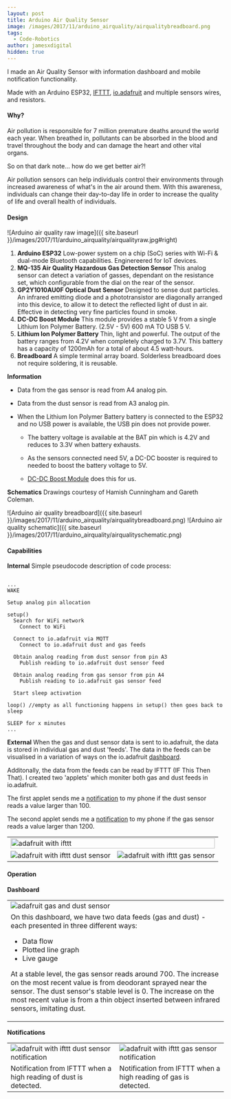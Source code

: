 ```yaml
---
layout: post
title: Arduino Air Quality Sensor
image: /images/2017/11/arduino_airquality/airqualitybreadboard.png
tags:
  - Code-Robotics
author: jamesxdigital
hidden: true
---
```


I made an Air Quality Sensor with information dashboard and mobile notification functionality.

Made with an Arduino ESP32, [IFTTT](http://ifttt.com), [io.adafruit](http://io.adafruit.com) and multiple sensors wires, and resistors.

#### Why?

Air pollution is responsible for 7 million premature deaths around the world each year. When breathed in, pollutants can be absorbed in the blood and travel throughout the body and can damage the heart and other vital organs.

So on that dark note... how do we get better air?!

Air pollution sensors can help individuals control their environments through increased awareness of what's in the air around them. With this awareness, individuals can change their day-to-day life in order to increase the quality of life and overall health of individuals.

#### Design

![Arduino air quality raw image]({{ site.baseurl }}/images/2017/11/arduino_airquality/airqualityraw.jpg#right)

1. **Arduino ESP32**
   Low-power system on a chip (SoC) series with Wi-Fi & dual-mode Bluetooth capabilities. Enginereered for IoT devices.
2. **MQ-135 Air Quality Hazardous Gas Detection Sensor**
   This analog sensor can detect a variation of gasses, dependant on the resistance set, which configurable from the dial on the rear of the sensor.
3. **GP2Y1010AU0F Optical Dust Sensor**
   Designed to sense dust particles. An infrared emitting diode and a phototransistor are diagonally arranged into this device, to allow it to detect the reflected light of dust in air. Effective in detecting very fine particles found in smoke.
4. **DC-DC Boost Module**
   This module provides a stable 5 V from a single Lithium Ion Polymer Battery. (2.5V - 5V) 600 mA TO USB 5 V.
5. **Lithium Ion Polymer Battery**
   Thin, light and powerful. The output of the battery ranges from 4.2V when completely charged to 3.7V. This battery has a capacity of 1200mAh for a total of about 4.5 watt-hours.
6. **Breadboard**
   A simple terminal array board. Solderless breadboard does not require soldering, it is reusable.

**Information**

- Data from the gas sensor is read from A4 analog pin.

- Data from the dust sensor is read from A3 analog pin.

- When the Lithium Ion Polymer Battery battery is connected to the ESP32 and no USB power is available, the USB pin does not provide power.

  - The battery voltage is available at the BAT pin which is 4.2V and reduces to 3.3V when battery exhausts.

  - As the sensors connected need 5V, a DC-DC booster is required to needed to boost the battery voltage to 5V.

  - [DC-DC Boost Module](#dc-dc-boost-module) does this for us.

**Schematics**
Drawings courtesy of Hamish Cunningham and Gareth Coleman.

![Arduino air quality breadboard]({{ site.baseurl }}/images/2017/11/arduino_airquality/airqualitybreadboard.png)
![Arduino air quality schematic]({{ site.baseurl }}/images/2017/11/arduino_airquality/airqualityschematic.png)

#### Capabilities

**Internal**
Simple pseudocode description of code process:

<pre><code class="language-python">
...
WAKE

Setup analog pin allocation

setup()
  Search for WiFi network
    Connect to WiFi

  Connect to io.adafruit via MQTT
    Connect to io.adafruit dust and gas feeds

  Obtain analog reading from dust sensor from pin A3
    Publish reading to io.adafruit dust sensor feed

  Obtain analog reading from gas sensor from pin A4
    Publish reading to io.adafruit gas sensor feed

  Start sleep activation

loop() //empty as all functioning happens in setup() then goes back to sleep

SLEEP for x minutes
...
</code></pre>

**External**
When the gas and dust sensor data is sent to io.adafruit, the data is stored in individual gas and dust 'feeds'. The data in the feeds can be visualised in a variation of ways on the io.adafruit [dashboard](#dashboard).

Additonally, the data from the feeds can be read by IFTTT (IF This Then That). I created two 'applets' which moniter both gas and dust feeds in io.adafruit.

The first applet sends me a [notification](#notifications) to my phone if the dust sensor reads a value larger than 100.

The second applet sends me a [notification](#notifications) to my phone if the gas sensor reads a value larger than 1200.

<table width="70%" border="0">
  <tr>
    <td colspan="2"><img src="{{ site.baseurl }}/images/2017/11/arduino_airquality/airqualityifttt.png" alt="adafruit with ifttt" width="100%"></td>
  </tr>
  <tr>
    <td><img src="{{ site.baseurl }}/images/2017/11/arduino_airquality/airqualityiftttdust.png" alt="adafruit with ifttt dust sensor"></td>
    <td><img src="{{ site.baseurl }}/images/2017/11/arduino_airquality/airqualityiftttgas.png" alt="adafruit with ifttt gas sensor"></td>
  </tr>
</table>

#### Operation

**Dashboard**

<table width="100%" border="0">
  <tr>
    <td><img src="{{ site.baseurl }}/images/2017/11/arduino_airquality/airqualityiodust.png" alt="adafruit gas and dust sensor"></td>
  </tr>
  <tr>
    <td>
      On this dashboard, we have two data feeds (gas and dust) - each presented in three different ways:
      <ul>
        <li>Data flow</li>
        <li>Plotted line graph</li>
        <li>Live gauge</li>
      </ul>
      <p>At a stable level, the gas sensor reads around 700. The increase on the most recent value is from deodorant sprayed near the sensor. The dust sensor's stable level is 0. The increase on the most recent value is from a thin object inserted between infrared sensors, imitating dust.</p>
    </td>
  </tr>
</table>

**Notifications**

<table width="100%" border="0">
  <tr>
    <td><img src="{{ site.baseurl }}/images/2017/11/arduino_airquality/airqualityiphonedust.png" alt="adafruit with ifttt dust sensor notification"></td>
    <td><img src="{{ site.baseurl }}/images/2017/11/arduino_airquality/airqualityiphonegas.png" alt="adafruit with ifttt gas sensor notification"></td>
  </tr>
  <tr>
    <td>Notification from IFTTT when a high reading of dust is detected.</td>
    <td>Notification from IFTTT when a high reading of gas is detected.</td>
  </tr>
</table>
